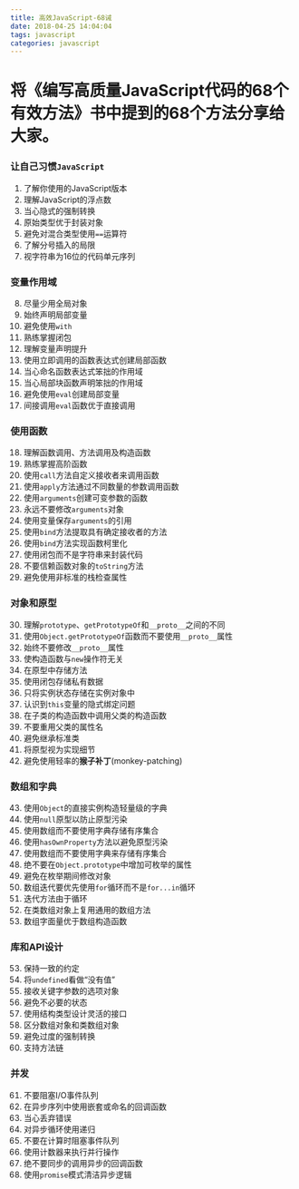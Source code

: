 ```yaml
---
title: 高效JavaScript-68诫
date: 2018-04-25 14:04:04
tags: javascript
categories: javascript
---
```


# 将《编写高质量JavaScript代码的68个有效方法》书中提到的68个方法分享给大家。

### 让自己习惯`JavaScript`

1. 了解你使用的JavaScript版本
2. 理解JavaScript的浮点数
3. 当心隐式的强制转换
4. 原始类型优于封装对象
5. 避免对混合类型使用`==`运算符
6. 了解分号插入的局限
7. 视字符串为16位的代码单元序列

<!-- more -->

### 变量作用域

8. 尽量少用全局对象
9. 始终声明局部变量
10. 避免使用`with`
11. 熟练掌握闭包
12. 理解变量声明提升
13. 使用立即调用的函数表达式创建局部函数
14. 当心命名函数表达式笨拙的作用域
15. 当心局部块函数声明笨拙的作用域
16. 避免使用`eval`创建局部变量
17. 间接调用`eval`函数优于直接调用

### 使用函数

18. 理解函数调用、方法调用及构造函数
19. 熟练掌握高阶函数
20. 使用`call`方法自定义接收者来调用函数
21. 使用`apply`方法通过不同数量的参数调用函数
22. 使用`arguments`创建可变参数的函数
23. 永远不要修改`arguments`对象
24. 使用变量保存`arguments`的引用
25. 使用`bind`方法提取具有确定接收者的方法
26. 使用`bind`方法实现函数柯里化
27. 使用闭包而不是字符串来封装代码
28. 不要信赖函数对象的`toString`方法
29. 避免使用非标准的栈检查属性

### 对象和原型

30. 理解`prototype`、`getPrototypeOf`和`__proto__`之间的不同
31. 使用`Object.getPrototypeOf`函数而不要使用`__proto__`属性
32. 始终不要修改`__proto__`属性
33. 使构造函数与`new`操作符无关
34. 在原型中存储方法
35. 使用闭包存储私有数据
36. 只将实例状态存储在实例对象中
37. 认识到`this`变量的隐式绑定问题
38. 在子类的构造函数中调用父类的构造函数
39. 不要重用父类的属性名
40. 避免继承标准类
41. 将原型视为实现细节
42. 避免使用轻率的**猴子补丁**(monkey-patching)

### 数组和字典

43. 使用`Object`的直接实例构造轻量级的字典
44. 使用`null`原型以防止原型污染
44. 使用数组而不要使用字典存储有序集合
45. 使用`hasOwnProperty`方法以避免原型污染
46. 使用数组而不要使用字典来存储有序集合
47. 绝不要在`Object.prototype`中增加可枚举的属性
48. 避免在枚举期间修改对象
49. 数组迭代要优先使用`for`循环而不是`for...in`循环
50. 迭代方法由于循环
51. 在类数组对象上复用通用的数组方法
52. 数组字面量优于数组构造函数

### 库和API设计

53. 保持一致的约定
54. 将`undefined`看做“没有值”
55. 接收关键字参数的选项对象
56. 避免不必要的状态
57. 使用结构类型设计灵活的接口
58. 区分数组对象和类数组对象
59. 避免过度的强制转换
60. 支持方法链

### 并发

61. 不要阻塞I/O事件队列
62. 在异步序列中使用嵌套或命名的回调函数
63. 当心丢弃错误
64. 对异步循环使用递归
65. 不要在计算时阻塞事件队列
66. 使用计数器来执行并行操作
67. 绝不要同步的调用异步的回调函数
68. 使用`promise`模式清洁异步逻辑

